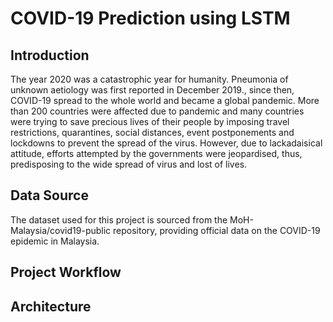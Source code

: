 # COVID-19 Prediction using LSTM
## Introduction
The year 2020 was a catastrophic year for humanity. Pneumonia of unknown aetiology
was first reported in December 2019., since then, COVID-19 spread to the whole world
and became a global pandemic. More than 200 countries were affected due to
pandemic and many countries were trying to save precious lives of their people by
imposing travel restrictions, quarantines, social distances, event postponements and
lockdowns to prevent the spread of the virus. However, due to lackadaisical attitude,
efforts attempted by the governments were jeopardised, thus, predisposing to the wide
spread of virus and lost of lives.
## Data Source
The dataset used for this project is sourced from the MoH-Malaysia/covid19-public repository, providing official data on the COVID-19 epidemic in Malaysia.
## Project Workflow

## Architecture

##
